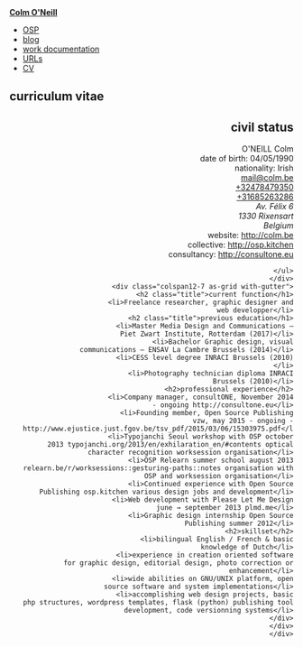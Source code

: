 <div class="is-typeset">
	<div class="row-parent">
		<div class="row">
			<section class="row__colspaced">
				<div class="colspan12-2 push12-1 as-grid with-gutter top">
					<b><a href="http://colm.be">Colm O'Neill</a></b>
				</div>
				<div class="colspan12-7 colspan8-5 colspan6-4 as-grid with-gutter">
				<ul class="nav">
					<li><a href="http://osp.kitchen">OSP</a></li>
					<li><a href="/blog">blog</a></li>
					<li><a href="/work-documentation">work&nbsp;documentation</a></li>
					<li><a href="/uniform-resource-locator">URLs</a></li>
					<li><a href="/cv.html">CV</a></li>
				</ul>
				</div>
				<div class="colspan12-9 push12-3 as-grid with-gutter">
					<h1 class="title">curriculum vitae</h1>
				</div>
				<div class="colspan12-3 as-grid with-gutter" style="text-align:right;">
					<h2 class="title">civil status</h1>
					<ul style="list-style-type: none;">
						<li>O'NEILL Colm</li>
						<li>date of birth: 04/05/1990</li>
						<li>nationality: Irish</li>
						<li><a href="mailto:mail@colm.be">mail@colm.be</a></li>
						<li><a href="tel:+32478479350">+32478479350</a></li>
						<li><a href="tel:+31685263286">+31685263286</a></li>
						<address>
							Av. Félix 6<br>
							1330 Rixensart<br>
							Belgium
						</address>
						<li>website: <a href="http://colm.be">http://colm.be</a></li>
						<li>collective: <a href="http://osp.kitchen">http://osp.kitchen</a></li>
						<li>consultancy: <a href="http://consultone.eu">http://consultone.eu</a></li>

					</ul>
				</div>
				<div class="colspan12-7 as-grid with-gutter">
					<h2 class="title">current function</h1>
						<li>Freelance researcher, graphic designer and web developper</li>
					<h2 class="title">previous education</h1>
						<li>Master Media Design and Communications – Piet Zwart Institute, Rotterdam (2017)</li>
						<li>Bachelor Graphic design, visual communications – ENSAV La Cambre Brussels (2014)</li>
						<li>CESS level degree INRACI Brussels (2010)</li>
						<li>Photography technician diploma INRACI Brussels (2010)</li>
					<h2>professional experience</h2>
						<li>Company manager, consultONE, November 2014 - ongoing http://consultone.eu</li>
						<li>Founding member, Open Source Publishing vzw, may 2015 - ongoing - http://www.ejustice.just.fgov.be/tsv_pdf/2015/03/06/15303975.pdf</li>
						<li>Typojanchi Seoul workshop with OSP october 2013 typojanchi.org/2013/en/exhilaration_en/#contents optical character recognition worksession organisation</li>
						<li>OSP Relearn summer school august 2013 relearn.be/r/worksessions::gesturing-paths::notes organisation with OSP and worksession organisation</li>
						<li>Continued experience with Open Source Publishing osp.kitchen various design jobs and development</li>
						<li>Web development with Please Let Me Design june → september 2013 plmd.me</li>
						<li>Graphic design internship Open Source Publishing summer 2012</li>
					<h2>skillset</h2>
						<li>bilingual English / French & basic knowledge of Dutch</li>
						<li>experience in creation oriented software for graphic design, editorial design, photo correction or enhancement</li>
						<li>wide abilities on GNU/UNIX platform, open source software and system implementations</li>
						<li>accomplishing web design projects, basic php structures, wordpress templates, flask (python) publishing tool development, code versionning systems</li>
				</div>
		</div>
	</div>
